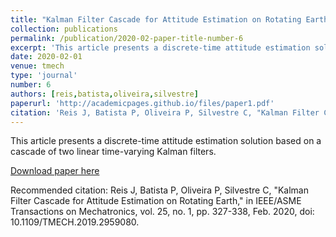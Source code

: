 ```yaml
---
title: "Kalman Filter Cascade for Attitude Estimation on Rotating Earth"
collection: publications
permalink: /publication/2020-02-paper-title-number-6
excerpt: 'This article presents a discrete-time attitude estimation solution based on a cascade of two linear time-varying Kalman filters.'
date: 2020-02-01
venue: tmech
type: 'journal'
number: 6
authors: [reis,batista,oliveira,silvestre]
paperurl: 'http://academicpages.github.io/files/paper1.pdf'
citation: 'Reis J, Batista P, Oliveira P, Silvestre C, "Kalman Filter Cascade for Attitude Estimation on Rotating Earth," in IEEE/ASME Transactions on Mechatronics, vol. 25, no. 1, pp. 327-338, Feb. 2020, doi: 10.1109/TMECH.2019.2959080.'
---
```

This article presents a discrete-time attitude estimation solution based on a cascade of two linear time-varying Kalman filters.

[Download paper here](http://academicpages.github.io/files/paper1.pdf)

Recommended citation: Reis J, Batista P, Oliveira P, Silvestre C, "Kalman Filter Cascade for Attitude Estimation on Rotating Earth," in IEEE/ASME Transactions on Mechatronics, vol. 25, no. 1, pp. 327-338, Feb. 2020, doi: 10.1109/TMECH.2019.2959080.
